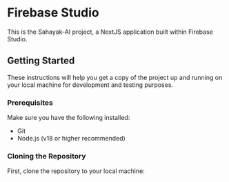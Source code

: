 # Firebase Studio

This is the Sahayak-AI project, a NextJS application built within Firebase Studio.

## Getting Started

These instructions will help you get a copy of the project up and running on your local machine for development and testing purposes.

### Prerequisites

Make sure you have the following installed:

*   Git
*   Node.js (v18 or higher recommended)

### Cloning the Repository

First, clone the repository to your local machine:


